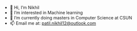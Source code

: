 - 👋 Hi, I’m Nikhil
- 👀 I’m interested in Machine learning
- 🌱 I’m currently doing masters in Computer Science at CSUN
- 📫 Email me at: patil.nikhil12@outlook.com

<!---
nikhilpatil12/nikhilpatil12 is a ✨ special ✨ repository because its `README.md` (this file) appears on your GitHub profile.
You can click the Preview link to take a look at your changes.
--->
